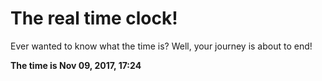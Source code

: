 # The real time clock!

Ever wanted to know what the time is? Well, your journey is about to end!

**The time is Nov 09, 2017, 17:24**